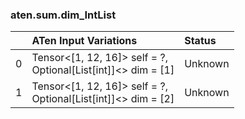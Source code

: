 ### aten.sum.dim_IntList
|    | ATen Input Variations                                            | Status   |
|---:|:-----------------------------------------------------------------|:---------|
|  0 | Tensor<[1, 12, 16]> self = ?,<br>Optional[List[int]]<> dim = [1] | Unknown  |
|  1 | Tensor<[1, 12, 16]> self = ?,<br>Optional[List[int]]<> dim = [2] | Unknown  |

